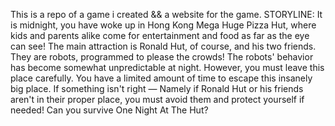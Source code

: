 This is a repo of a game i created && a website for the game. 
STORYLINE: 
It is midnight, you have woke up in Hong Kong Mega Huge Pizza Hut, where kids and parents alike come for entertainment and food as far as the eye can see!
The main attraction is Ronald Hut, of course, and his two friends.
They are robots, programmed to please the crowds! The robots' behavior has become somewhat unpredictable at night.
However, you must leave this place carefully. You have a limited amount of time to escape this insanely big place.
If something isn't right — Namely if Ronald Hut or his friends aren't in their proper place, you must avoid them and protect yourself if needed!
Can you survive One Night At The Hut?
